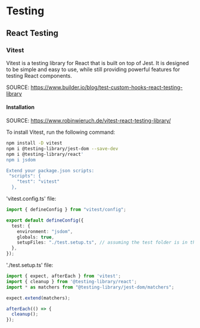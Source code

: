 # Testing

## React Testing

### Vitest

Vitest is a testing library for React that is built on top of Jest. It is designed to be simple and easy to use, while still providing powerful features for testing React components.

SOURCE: <https://www.builder.io/blog/test-custom-hooks-react-testing-library>

#### Installation

SOURCE: <https://www.robinwieruch.de/vitest-react-testing-library/>

To install Vitest, run the following command:

```bash
npm install -D vitest
npm i @testing-library/jest-dom --save-dev
npm i @testing-library/react'
npm i jsdom

Extend your package.json scripts:
 "scripts": {
    "test": "vitest"
  },
```

'vitest.config.ts' file:

```typescript
import { defineConfig } from "vitest/config";

export default defineConfig({
  test: {
    environment: "jsdom",
    globals: true,
    setupFiles: "./test.setup.ts", // assuming the test folder is in the root of our project
  },
});
```

'./test.setup.ts' file:

```typescript
import { expect, afterEach } from 'vitest';
import { cleanup } from '@testing-library/react';
import * as matchers from "@testing-library/jest-dom/matchers";

expect.extend(matchers);

afterEach(() => {
  cleanup();
});
```
